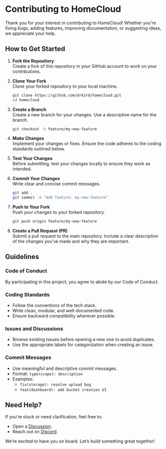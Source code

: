 # Contributing to HomeCloud

Thank you for your interest in contributing to HomeCloud! Whether you're fixing bugs, adding features, improving documentation, or suggesting ideas, we appreciate your help.

## How to Get Started

1. **Fork the Repository**  
    Create a fork of this repository in your GitHub account to work on your contributions.

2. **Clone Your Fork**  
    Clone your forked repository to your local machine.
    ```bash
    git clone https://github.com/drk1rd/homecloud.git
    cd homecloud
    ```

3. **Create a Branch**  
    Create a new branch for your changes. Use a descriptive name for the branch.
    ```bash
    git checkout -b feature/my-new-feature
    ```

4. **Make Changes**  
    Implement your changes or fixes. Ensure the code adheres to the coding standards outlined below.

5. **Test Your Changes**  
    Before submitting, test your changes locally to ensure they work as intended.

6. **Commit Your Changes**  
    Write clear and concise commit messages.
    ```bash
    git add .
    git commit -m "Add feature: my-new-feature"
    ```

7. **Push to Your Fork**  
    Push your changes to your forked repository.
    ```bash
    git push origin feature/my-new-feature
    ```

8. **Create a Pull Request (PR)**  
    Submit a pull request to the main repository. Include a clear description of the changes you've made and why they are important.

## Guidelines

### Code of Conduct

By participating in this project, you agree to abide by our Code of Conduct.

### Coding Standards

- Follow the conventions of the tech stack.
- Write clean, modular, and well-documented code.
- Ensure backward compatibility wherever possible.

### Issues and Discussions

- Browse existing Issues before opening a new one to avoid duplicates.
- Use the appropriate labels for categorization when creating an issue.

### Commit Messages

- Use meaningful and descriptive commit messages.
- Format: `type(scope): description`
- Examples:
  - `fix(storage): resolve upload bug`
  - `feat(dashboard): add bucket creation UI`

## Need Help?

If you’re stuck or need clarification, feel free to:

- Open a [Discussion](https://github.com/drk1rd/homecloud/discussions).
- Reach out on [Discord](https://homecloud.suryansh.one/discord).

We’re excited to have you on board. Let’s build something great together!